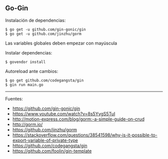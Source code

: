 ## Go-Gin

Instalación de dependencias:

    $ go get -u github.com/gin-gonic/gin
    $ go get -u github.com/jinzhu/gorm

Las variables globales deben empezar con mayúscula

Instalar dependencias:

    $ govendor install

Autoreload ante cambios:

    $ go get github.com/codegangsta/gin
    $ gin run main.go

---

Fuentes:

+ https://github.com/gin-gonic/gin
+ https://www.youtube.com/watch?v=8s5YvgS5TuI
+ http://motion-express.com/blog/gorm:-a-simple-guide-on-crud
+ http://gorm.io/
+ https://github.com/jinzhu/gorm
+ https://stackoverflow.com/questions/38541598/why-is-it-possible-to-export-variable-of-private-type
+ https://github.com/codegangsta/gin
+ https://github.com/foolin/gin-template